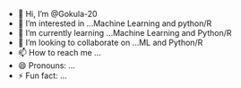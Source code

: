 - 👋 Hi, I’m @Gokula-20
- 👀 I’m interested in ...Machine Learning and python/R
- 🌱 I’m currently learning ...Machine Learning and Python/R
- 💞️ I’m looking to collaborate on ...ML and Python/R 
- 📫 How to reach me ... 
- 😄 Pronouns: ...
- ⚡ Fun fact: ...

<!---
Gokula-20/Gokula-20 is a ✨ special ✨ repository because its `README.md` (this file) appears on your GitHub profile.
You can click the Preview link to take a look at your changes.
--->
